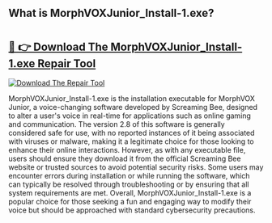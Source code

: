 ## What is MorphVOXJunior_Install-1.exe? 

# <h2><a href="https://exedetect.com/download.php?MorphVOXJunior_Install-1.exe">🔗 👉 Download The MorphVOXJunior_Install-1.exe Repair Tool</a></h2>

[![Download The Repair Tool](https://exedetect.com/download-button.jpg)](https://exedetect.com/download.php?MorphVOXJunior_Install-1.exe)

MorphVOXJunior_Install-1.exe is the installation executable for MorphVOX Junior, a voice-changing software developed by Screaming Bee, designed to alter a user's voice in real-time for applications such as online gaming and communication. The version 2.8 of this software is generally considered safe for use, with no reported instances of it being associated with viruses or malware, making it a legitimate choice for those looking to enhance their online interactions. However, as with any executable file, users should ensure they download it from the official Screaming Bee website or trusted sources to avoid potential security risks. Some users may encounter errors during installation or while running the software, which can typically be resolved through troubleshooting or by ensuring that all system requirements are met. Overall, MorphVOXJunior_Install-1.exe is a popular choice for those seeking a fun and engaging way to modify their voice but should be approached with standard cybersecurity precautions.